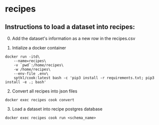 # recipes

## Instructions to load a dataset into recipes:

0. Add the dataset's information as a new row in the recipes.csv

1. Intialize a docker container
```
docker run -itd\
    --name=recipes\
    -v `pwd`:/home/recipes\
    -w /home/recipes\
    --env-file .env\
    sptkl/cook:latest bash -c 'pip3 install -r requirements.txt; pip3 install -e .; bash'
```

2. Convert all recipes into json files
```
docker exec recipes cook convert
```

3. Load a dataset into recipe postgres database
```
docker exec recipes cook run <schema_name>
```
